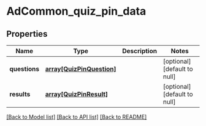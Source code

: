 # AdCommon_quiz_pin_data

## Properties
Name | Type | Description | Notes
------------ | ------------- | ------------- | -------------
**questions** | [**array[QuizPinQuestion]**](QuizPinQuestion.md) |  | [optional] [default to null]
**results** | [**array[QuizPinResult]**](QuizPinResult.md) |  | [optional] [default to null]

[[Back to Model list]](../README.md#documentation-for-models) [[Back to API list]](../README.md#documentation-for-api-endpoints) [[Back to README]](../README.md)



